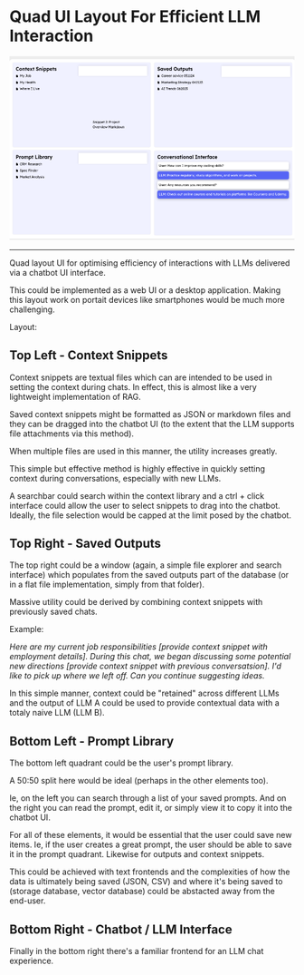 # Quad UI Layout For Efficient LLM Interaction

![alt text](wireframes/1.png)

---

Quad layout UI for optimising efficiency of interactions with LLMs delivered via a chatbot UI interface.

This could be implemented as a web UI or a desktop application. Making this layout work on portait devices like smartphones would be much more challenging. 

Layout:

## Top Left - Context Snippets

Context snippets are textual files which can are intended to be used in setting the context during chats. In effect, this is almost like a very lightweight implementation of RAG. 

Saved context snippets might be formatted as JSON or markdown files and they can be dragged into the chatbot UI (to the extent that the LLM supports file attachments via this method). 

When multiple files are used in this manner, the utility increases greatly. 

This simple but effective method is highly effective in quickly setting context during conversations, especially with new LLMs. 

A searchbar could search within the context library and a ctrl + click interface could allow the user to select snippets to drag into the chatbot. Ideally, the file selection would be capped at the limit posed by the chatbot. 

## Top Right - Saved Outputs

The top right could be a window (again, a simple file explorer and search interface) which populates from the saved outputs part of the database (or in a flat file implementation, simply from that folder). 

Massive utility could be derived by combining context snippets with previously saved chats. 

Example:

*Here are my current job responsibilities [provide context snippet with employment details]. During this chat, we began discussing some potential new directions [provide context snippet with previous conversatsion]. I'd like to pick up where we left off. Can you continue suggesting ideas.*

In this simple manner, context could be "retained" across different LLMs and the output of LLM A could be used to provide contextual data with a totaly naive LLM (LLM B).

## Bottom Left - Prompt Library

The bottom left quadrant could be the user's prompt library. 

A 50:50 split here would be ideal (perhaps in the other elements too).

Ie, on the left you can search through a list of your saved prompts. And on the right you can read the prompt, edit it, or simply view it to copy it into the chatbot UI.

For all of these elements, it would be essential that the user could save new items. Ie, if the user creates a great prompt, the user should be able to save it in the prompt quadrant. Likewise for outputs and context snippets. 

This could be achieved with text frontends and the complexities of how the data is ultimately being saved (JSON, CSV) and where it's being saved to (storage database, vector database) could be abstacted away from the end-user.

## Bottom Right - Chatbot / LLM Interface

Finally in the bottom right there's a familiar frontend for an LLM chat experience. 